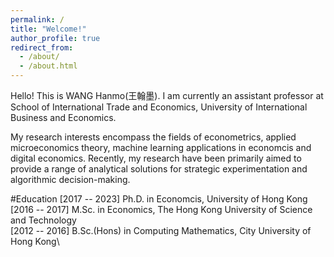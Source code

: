 ```yaml
---
permalink: /
title: "Welcome!"
author_profile: true
redirect_from: 
  - /about/
  - /about.html
---
```


Hello! This is WANG Hanmo(王翰墨). I am currently an assistant professor at School of International Trade and Economics, University of International Business and Economics. 

My research interests encompass the fields of econometrics, applied microeconomics theory, machine learning applications in economcis and digital economics. Recently, my research have been primarily aimed to provide a range of analytical solutions for strategic experimentation and algorithmic decision-making.

#Education
[2017 -- 2023] Ph.D. in Economcis, University of Hong Kong\
[2016 -- 2017] M.Sc. in Economics, The Hong Kong University of Science and Technology\
[2012 -- 2016] B.Sc.(Hons) in Computing Mathematics, City University of Hong Kong\
